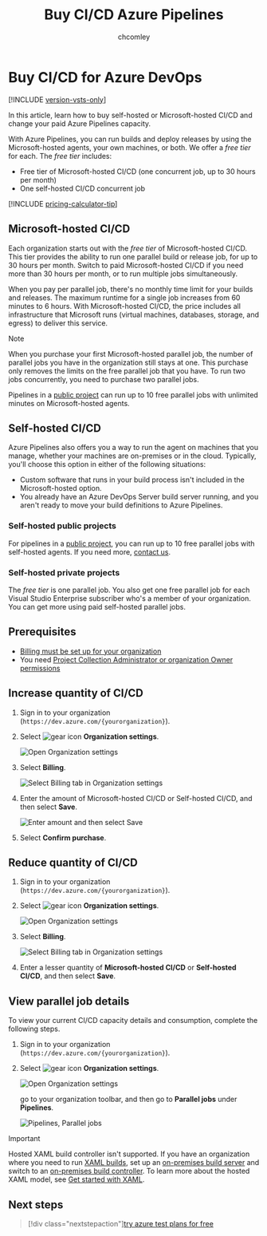 ﻿---
title: Buy CI/CD Azure Pipelines
titleSuffix: Azure DevOps Services
ms.custom: seodec18
description: Learn how to pay for more parallel jobs in Azure Pipelines
ms.technology: devops-billing
ms.assetid: 3f42a1b2-1a32-440a-bf43-61006c59c5bf
ms.topic: quickstart
ms.author: chcomley
author: chcomley
ms.date: 02/18/2020
monikerRange: "azure-devops"
---

# Buy CI/CD for Azure DevOps

[!INCLUDE [version-vsts-only](../../includes/version-vsts-only.md)]

In this article, learn how to buy self-hosted or Microsoft-hosted CI/CD and change your paid Azure Pipelines capacity.

With Azure Pipelines, you can run builds and deploy releases by using the Microsoft-hosted agents, your own machines, or both.
We offer a _free tier_ for each. The _free tier_ includes:

- Free tier of Microsoft-hosted CI/CD (one concurrent job, up to 30 hours per month)
- One self-hosted CI/CD concurrent job

[!INCLUDE [pricing-calculator-tip](../../includes/pricing-calculator-tip.md)]

## Microsoft-hosted CI/CD

Each organization starts out with the _free tier_ of Microsoft-hosted CI/CD. This tier provides the ability to run one parallel build or release job, for up to 30 hours per month. Switch to paid Microsoft-hosted CI/CD if you need more than 30 hours per month, or to run multiple jobs simultaneously.

When you pay per parallel job, there's no monthly time limit for your builds and releases. The maximum runtime for a single job increases from 60 minutes to 6 hours. With Microsoft-hosted CI/CD, the price includes all infrastructure that Microsoft runs (virtual machines, databases, storage, and egress) to deliver this service.

> [!NOTE]
> When you purchase your first Microsoft-hosted parallel job, the number of parallel jobs you have in the organization still stays at one. This purchase only removes the limits on the free parallel job that you have. To run two jobs concurrently, you need to purchase two parallel jobs.

Pipelines in a [public project](../public/about-public-projects.md) can run up to 10 free parallel jobs with unlimited minutes on Microsoft-hosted agents.

## Self-hosted CI/CD

Azure Pipelines also offers you a way to run the agent on machines that you manage, whether your machines are on-premises or in the cloud. Typically, you'll choose this option in either of the following situations:

- Custom software that runs in your build process isn't included in the Microsoft-hosted option.
- You already have an Azure DevOps Server build server running, and you aren't ready to move your build definitions to Azure Pipelines.

### Self-hosted public projects

For pipelines in a [public project](../public/about-public-projects.md), you can run up to 10 free parallel jobs with self-hosted agents. If you need more, [contact us](https://azure.microsoft.com/support/devops/).

### Self-hosted private projects

The _free tier_ is one parallel job. You also get one free parallel job for each Visual Studio Enterprise subscriber who's a member of your organization. You can get more using paid self-hosted parallel jobs.

<a name="buy-build-release"></a>

## Prerequisites

- [Billing must be set up for your organization](set-up-billing-for-your-organization-vs.md)
- You need [Project Collection Administrator or organization Owner permissions](../security/lookup-organization-owner-admin.md)

## Increase quantity of CI/CD

1. Sign in to your organization (`https://dev.azure.com/{yourorganization}`).
2. Select ![gear icon](../../media/icons/gear-icon.png) **Organization settings**.

   ![Open Organization settings](../../media/settings/open-admin-settings-vert.png)

3. Select **Billing**.

   ![Select Billing tab in Organization settings](media/shared/select-billing-organization-settings.png)

4. Enter the amount of Microsoft-hosted CI/CD or Self-hosted CI/CD, and then select **Save**.

   ![Enter amount and then select Save](media/shared/enter-amount-ms-self-hosted-cicd.png)

5. Select **Confirm purchase**.

## Reduce quantity of CI/CD

1. Sign in to your organization (`https://dev.azure.com/{yourorganization}`).
2. Select ![gear icon](../../media/icons/gear-icon.png) **Organization settings**.

   ![Open Organization settings](../../media/settings/open-admin-settings-vert.png)

3. Select **Billing**.

   ![Select Billing tab in Organization settings](media/shared/select-billing-organization-settings.png)

4. Enter a lesser quantity of **Microsoft-hosted CI/CD** or **Self-hosted CI/CD**, and then select **Save**.

## View parallel job details

To view your current CI/CD capacity details and consumption, complete the following steps.

1. Sign in to your organization (`https://dev.azure.com/{yourorganization}`).
2. Select ![gear icon](../../media/icons/gear-icon.png) **Organization settings**.

   ![Open Organization settings](../../media/settings/open-admin-settings-vert.png)

   go to your organization toolbar, and then go to **Parallel jobs** under **Pipelines**.

   ![Pipelines, Parallel jobs](media/shared/pipelines-parallel-jobs.png)

> [!IMPORTANT]
> Hosted XAML build controller isn't supported. If you have an organization where you need to run [XAML builds](https://msdn.microsoft.com/library/ms181709%28v=vs.120%29.aspx),
> set up an [on-premises build server](https://msdn.microsoft.com/library/ms252495%28v=vs.120%29.aspx)
> and switch to an [on-premises build controller](https://msdn.microsoft.com/library/ee330987%28v=vs.120%29.aspx). To learn more about the hosted XAML model, see [Get started with XAML](../../pipelines/get-started-yaml.md).

## Next steps

> [!div class="nextstepaction"][try azure test plans for free](try-additional-features-vs.md)

